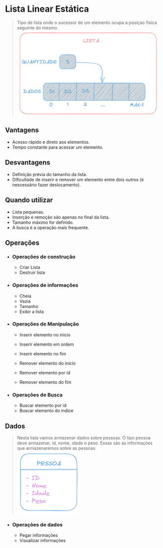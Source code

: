 # Lista Linear Estática
> Tipo de lista onde o sucessor de um elemento ocupa 
a posiçao física seguinte do mesmo.
<img src="../../doc_images/lista_linear_estatica.png"></img>

## Vantagens
- Acesso rápido e direto aos elementos.
- Tempo constante para acessar um elemento.

## Desvantagens
- Definição prévia do tamanho da lista.
- Dificultade de inserir e remover um elemento entre dois outros (é nescessário fazer deslocamento).

## Quando utilizar 
- Lista pequenas.
- Inserção e remoção são apenas no final da lista.
- Tamanho máximo for definido.
- A busca é a operação mais frequente.

## Operações 

- ### Operações de construção
    - Criar Lista
    - Destruir lista

- ### Operações de informações
    - Cheia
    - Vazia
    - Tamanho
    - Exibir a lista

- ### Operações de Manipulação
    - Inserir elemento no inicio
    - Inserir elemento em ordem 
    - Inserir elemento no fim

    - Remover elemento do inicio
    - Remover elemento por id
    - Remover elemento do fim

- ### Operações de Busca
    - Buscar elemento por id
    - Buscar elemento do indice

## Dados
>Nesta lista vamos armazenar dados sobre pessoas. O tipo pessoa deve armazenar, id, nome, idade e peso. Essas são as informações que armazenaremos sobre as pessoas.
<img src="../../doc_images/pessoa.png"></img>

- ### Operações de dados
    - Pegar informações
    - Visualizar informações

